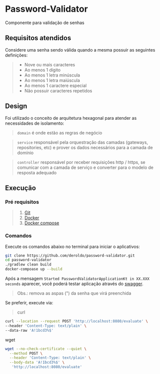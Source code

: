 # Password-Validator

Componente para validação de senhas

## Requisitos atendidos

Considere uma senha sendo válida quando a mesma possuir as seguintes definições:

> - Nove ou mais caracteres
> - Ao menos 1 dígito
> - Ao menos 1 letra minúscula
> - Ao menos 1 letra maiúscula
> - Ao menos 1 caractere especial
> - Não possuir caracteres repetidos

## Design

Foi utilizado o conceito de arquitetura hexagonal para atender as necessidades de isolamento:

> `domain` é onde estão as regras de negócio

> `service` responsável pela orquestração das camadas (gateways, repositories, etc) e prover 
> os dados necessários para a camada de domínio

> `controller` responsável por receber requisições http / https, se comunicar com a camada de serviço
> e converter para o modelo de resposta adequado

## Execução

### Pré requisitos

> 1. [Git](https://git-scm.com/book/en/v2/Getting-Started-Installing-Git)
> 1. [Docker](https://docs.docker.com/get-docker/)
> 1. [Docker compose](https://docs.docker.com/compose/install/)

### Comandos

Execute os comandos abaixo no terminal para iniciar o aplicativos:

```bash
git clone https://github.com/deroldo/password-validator.git
cd password-validator
./gradlew clean build
docker-compoase up --build
```

Após a mensagem `Started PasswordValidatorApplicationKt in XX.XXX seconds` aparecer,
você poderá testar aplicação através do [swagger](http://localhost:8080/swagger-ui.html).

> Obs.: remova as aspas (") da senha que virá preenchida

Se preferir, execute via:

> curl
```bash
curl --location --request POST 'http://localhost:8080/evaluate' \
--header 'Content-Type: text/plain' \
--data-raw 'A!1bcd3%$'
```

wget
```bash
wget --no-check-certificate --quiet \
  --method POST \
  --header 'Content-Type: text/plain' \
  --body-data 'A!1bcd3%$' \
   'http://localhost:8080/evaluate'
```